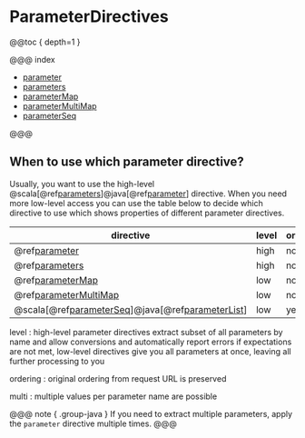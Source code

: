 # ParameterDirectives

@@toc { depth=1 }

@@@ index

* [parameter](parameter.md)
* [parameters](parameters.md)
* [parameterMap](parameterMap.md)
* [parameterMultiMap](parameterMultiMap.md)
* [parameterSeq](parameterSeq.md)

@@@

<a id="which-parameter-directive"></a>
## When to use which parameter directive?

Usually, you want to use the high-level @scala[@ref[parameters](parameters.md)]@java[@ref[parameter](parameter.md)] directive. When you need
more low-level access you can use the table below to decide which directive
to use which shows properties of different parameter directives.

|directive                                                                              | level | ordering | multi|
|---------------------------------------------------------------------------------------|-------|----------|------|
|@ref[parameter](parameter.md)                                                          | high  | no       | no   |
|@ref[parameters](parameters.md)                                                        | high  | no       | yes  |
|@ref[parameterMap](parameterMap.md)                                                    | low   | no       | no   |
|@ref[parameterMultiMap](parameterMultiMap.md)                                          | low   | no       | yes  |
|@scala[@ref[parameterSeq](parameterSeq.md)]@java[@ref[parameterList](parameterSeq.md)] | low   | yes      | yes  |

level
: high-level parameter directives extract subset of all parameters by name and allow conversions
and automatically report errors if expectations are not met, low-level directives give you
all parameters at once, leaving all further processing to you

ordering
: original ordering from request URL is preserved

multi
: multiple values per parameter name are possible

@@@ note { .group-java }
If you need to extract multiple parameters, apply the `parameter` directive multiple times.
@@@
